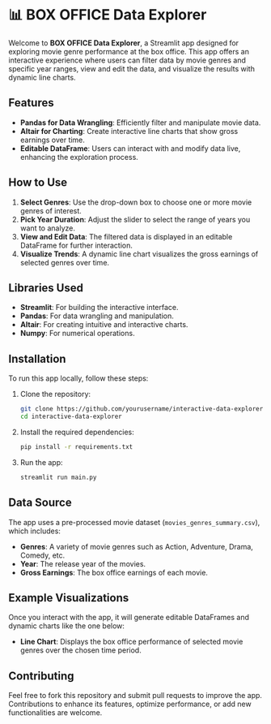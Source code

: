 # 📊 BOX OFFICE Data Explorer

Welcome to **BOX OFFICE Data Explorer**, a Streamlit app designed for exploring movie genre performance at the box office. This app offers an interactive experience where users can filter data by movie genres and specific year ranges, view and edit the data, and visualize the results with dynamic line charts.

## Features

- **Pandas for Data Wrangling**: Efficiently filter and manipulate movie data.
- **Altair for Charting**: Create interactive line charts that show gross earnings over time.
- **Editable DataFrame**: Users can interact with and modify data live, enhancing the exploration process.

## How to Use

1. **Select Genres**: Use the drop-down box to choose one or more movie genres of interest.
2. **Pick Year Duration**: Adjust the slider to select the range of years you want to analyze.
3. **View and Edit Data**: The filtered data is displayed in an editable DataFrame for further interaction.
4. **Visualize Trends**: A dynamic line chart visualizes the gross earnings of selected genres over time.

## Libraries Used

- **Streamlit**: For building the interactive interface.
- **Pandas**: For data wrangling and manipulation.
- **Altair**: For creating intuitive and interactive charts.
- **Numpy**: For numerical operations.

## Installation

To run this app locally, follow these steps:

1. Clone the repository:
   ```bash
   git clone https://github.com/yourusername/interactive-data-explorer.git
   cd interactive-data-explorer
   ```

2. Install the required dependencies:
   ```bash
   pip install -r requirements.txt
   ```

3. Run the app:
   ```bash
   streamlit run main.py
   ```

## Data Source

The app uses a pre-processed movie dataset (`movies_genres_summary.csv`), which includes:
- **Genres**: A variety of movie genres such as Action, Adventure, Drama, Comedy, etc.
- **Year**: The release year of the movies.
- **Gross Earnings**: The box office earnings of each movie.

## Example Visualizations

Once you interact with the app, it will generate editable DataFrames and dynamic charts like the one below:

- **Line Chart**: Displays the box office performance of selected movie genres over the chosen time period.

## Contributing

Feel free to fork this repository and submit pull requests to improve the app. Contributions to enhance its features, optimize performance, or add new functionalities are welcome.
